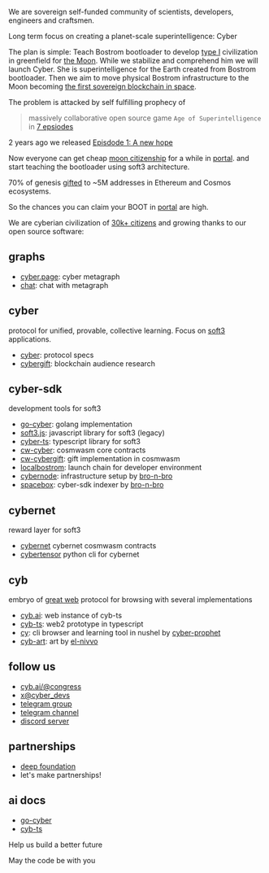 We are sovereign self-funded community of scientists, developers, engineers and craftsmen.

Long term focus on creating a planet-scale superintelligence: Cyber

The plan is simple: Teach Bostrom bootloader to develop [type I](https://cyb.ai/search/kardashev%20scale) civilization in greenfield for [the Moon](https://cyb.ai/oracle/ask/QmanZyMFnEti618crNPkn93g7MFaoDGrZ4Pta5drfdt9jb). While we stabilize and comprehend him we will launch Cyber. She is superintelligence for the Earth created from Bostrom bootloader. Then we aim to move physical Bostrom infrastructure to the Moon becoming [the first sovereign blockchain in space](https://unchained.com/blog/law-of-hash-horizons/).

The problem is attacked by self fulfilling prophecy of

> massively collaborative open source game `Age of Superintelligence` in [7 epsiodes](https://cyb.ai/ipfs/QmSBYCCYFNfHNQD7MWm4zBaNuztMaT2KghA2SbeZZm9vLH)

2 years ago we released [Episdode 1: A new hope](https://cyb.ai/genesis)

Now everyone can get cheap [moon citizenship](https://cyb.ai/ipfs/QmanZyMFnEti618crNPkn93g7MFaoDGrZ4Pta5drfdt9jb) for a while in [portal](https://cyb.ai/portal). and start teaching the bootloader using soft3 architecture.

70% of genesis [gifted](https://cyb.ai/ipfs/QmQd2migYNL1Mb7CHhPEdz99we2a5SeRf3kUuV1Lx1muVE) to ~5M addresses in Ethereum and Cosmos ecosystems.

So the chances you can claim your BOOT in [portal](https://cyb.ai/portal) are high. 

We are cyberian civilization of [30k+ citizens](https://cyb.ai/oracle/stats) and growing thanks to our open source software:

## graphs
- [cyber.page](https://cyber.page): cyber metagraph
- [chat](https://wiki.mutable.ai/cybercongress/cyber): chat with metagraph

## cyber

protocol for unified, provable, collective learning. Focus on [soft3](https://cyb.ai/oracle/ask/QmTsBLAHC1Lk7n76GX4P3EvbAfNjBmZxwjknWy41SJZBGg) applications.

- [cyber](https://github.com/cybercongress/cyber): protocol specs
- [cybergift](https://github.com/cybercongress/cybergift): blockchain audience research

## cyber-sdk

development tools for soft3

- [go-cyber](https://github.com/cybercongress/go-cyber): golang implementation
- [soft3.js](https://github.com/cybercongress/soft3.js): javascript library for soft3 (legacy)
- [cyber-ts](https://github.com/cybercongress/cyber-ts): typescript library for soft3
- [cw-cyber](https://github.com/cybercongress/cw-cyber): cosmwasm core contracts
- [cw-cybergift](https://github.com/cybercongress/cw-cybergift): gift implementation in cosmwasm
- [localbostrom](https://github.com/cybercongress/localbostrom): launch chain for developer environment
- [cybernode](https://github.com/bro-n-bro/cybernode): infrastructure setup by [bro-n-bro](https://github.com/bro-n-bro)
- [spacebox](https://github.com/bro-n-bro/spacebox): cyber-sdk indexer by [bro-n-bro](https://github.com/bro-n-bro)

## cybernet

reward layer for soft3

- [cybernet](https://github.com/cybercongress/cybernet) cybernet cosmwasm contracts
- [cybertensor](https://github.com/cybercongress/cybertensor) python cli for cybernet


## cyb

embryo of [great web](https://cyb.ai/ipfs/QmUamt7diQP54eRnmzqMZNEtXNTzbgkQvZuBsgM6qvbd57) protocol for browsing with several implementations

- [cyb.ai](https://cyb.ai): web instance of cyb-ts
- [cyb-ts](https://github.com/cybercongress/cyb-ts): web2 prototype in typescript
- [cy](https://github.com/cyber-prophet/cy): cli browser and learning tool in nushel by [cyber-prophet](https://github.com/cyber-prophet)
- [cyb-art](https://www.figma.com/file/7i0Ly3YF587km0F8iDZod4/cyb?type=design&node-id=22328%3A1126&mode=design&t=TKUUKmMlnFBD4JBd-1): art by [el-nivvo](https://github.com/El-NIVVO)

## follow us
- [cyb.ai/@congress](https://cyb.ai/@congress)
- [x@cyber_devs](https://twitter.com/cyber_devs)
- [telegram group](https://t.me/CyberGlobalHub)
- [telegram channel](https://t.me/bostrom_news)
- [discord server](https://discord.gg/cyber-bostrom-spacepussy)

## partnerships
- [deep foundation](https://github.com/deep-foundation)
- let's make partnerships!

## ai docs
- [go-cyber](https://wiki.mutable.ai/cybercongress/go-cyber)
- [cyb-ts](https://wiki.mutable.ai/cybercongress/cyb-ts)

Help us build a better future

May the code be with you
